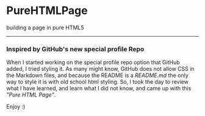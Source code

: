 # PureHTMLPage
building a page in pure HTML5

---

### Inspired by GitHub's new special profile Repo
When I started working on the special profile repo option that GitHub added, I tried styling it.
As many might know, GitHub does not allow CSS in the Markdown files, and because the README is a _README.md_ the only way to style it is with old school html styling.
So, I took the day to review what I have learned, and learn what I did not know, and came up with this *"Pure HTML Page"*.

Enjoy :)